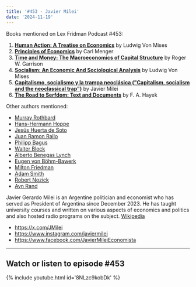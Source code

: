 ```yaml
---
title: '#453 - Javier Milei'
date: '2024-11-19'
---
```


Books mentioned on Lex Fridman Podcast #453:
1. <b><a href="https://amzn.to/3AGtPRN" target="_blank" rel="sponsored noopener noreferrer">Human Action: A Treatise on Economics</a></b> by Ludwig Von Mises
2. <b><a href="https://amzn.to/4fB4RCt" target="_blank" rel="sponsored noopener noreferrer">Principles of Economics</a></b> by Carl Menger 
3. <b><a href="https://amzn.to/4eFwBod" target="_blank" rel="sponsored noopener noreferrer">Time and Money: The Macroeconomics of Capital Structure</a></b> by Roger W. Garrison
4. <b><a href="https://amzn.to/3OjLyS7" target="_blank" rel="sponsored noopener noreferrer">Socialism: An Economic And Sociological Analysis</a></b> by Ludwig Von Mises
5. <b><a href="https://amzn.to/3UZMAq9" target="_blank" rel="sponsored noopener noreferrer">Capitalismo, socialismo y la trampa neoclásica ("Capitalism, socialism and the neoclassical trap")</a></b> by Javier Milei
6. <b><a href="https://amzn.to/3ZeVthT" target="_blank" rel="sponsored noopener noreferrer">The Road to Serfdom: Text and Documents</a></b> by F. A. Hayek

Other authors mentioned: 
* <a href="https://en.wikipedia.org/wiki/Murray_Rothbard" target="_blank">Murray Rothbard</a>
* <a href="https://en.wikipedia.org/wiki/Hans-Hermann_Hoppe" target="_blank">Hans-Hermann Hoppe</a>
* <a href="https://en.wikipedia.org/wiki/Jes%C3%BAs_Huerta_de_Soto" target="_blank">Jesús Huerta de Soto</a>
* <a href="https://es.wikipedia.org/wiki/Juan_Ram%C3%B3n_Rallo" target="_blank">Juan Ramon Rallo</a>
* <a href="https://austrian-institute.org/en/authors/philipp-bagus/#:~:text=Philipp%20Bagus%20is%20Professor%20of,(together%20with%20Andreas%20Marquart)." target="_blank">Philipp Bagus</a>
* <a href="https://en.wikipedia.org/wiki/Walter_Block" target="_blank">Walter Block</a>
* <a href="https://es.wikipedia.org/wiki/Alberto_Benegas_Lynch" target="_blank">Alberto Benegas Lynch</a>
* <a href="https://en.wikipedia.org/wiki/Eugen_von_B%C3%B6hm-Bawerk" target="_blank">Eugen von Böhm-Bawerk</a>
* <a href="https://en.wikipedia.org/wiki/Milton_Friedman" target="_blank">Milton Friedman</a>
* <a href="https://en.wikipedia.org/wiki/Adam_Smith" target="_blank">Adam Smith</a>
* <a href="https://en.wikipedia.org/wiki/Robert_Nozick" target="_blank">Robert Nozick</a>
* <a href="https://en.wikipedia.org/wiki/Ayn_Rand" target="_blank">Ayn Rand</a>


<!--more-->

Javier Gerardo Milei is an Argentine politician and economist who has served as President of Argentina since December 2023. He has taught university courses and written on various aspects of economics and politics and also hosted radio programs on the subject. <a href="https://en.wikipedia.org/wiki/Javier_Milei" target="_blank">Wikipedia</a>

- <a href="https://x.com/JMilei" target="_blank">https://x.com/JMilei</a>
- <a href="https://www.instagram.com/javiermilei" target="_blank">https://www.instagram.com/javiermilei</a>
- <a href="https://www.facebook.com/JavierMileiEconomista" target="_blank">https://www.facebook.com/JavierMileiEconomista</a>

- - - - - -

## Watch or listen to episode #453

{% include youtube.html id='8NLzc9kobDk' %}